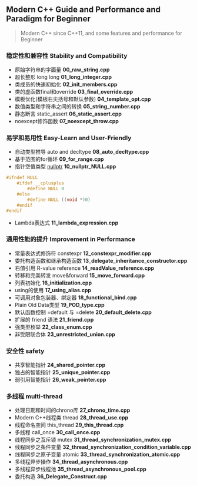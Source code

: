 ## Modern C++ Guide and Performance and Paradigm for Beginner

> Modern C++ since C++11, and some features and performance for Beginner

### 稳定性和兼容性 Stability and Compatibility
- 原始字符串的字面量 **00_raw_string.cpp**
- 超长整形 long long **01_long_integer.cpp**
- 类成员的快速初始化 **02_init_members.cpp**
- 类的虚函数final和override **03_final_override.cpp**
- 模板优化(模板右尖括号和默认参数) **04_template_opt.cpp**
- 数值类型和字符串之间的转换 **05_string_number.cpp**
- 静态断言 static_assert **06_static_assert.cpp**
- noexcept修饰函数 **07_noexcept_throw.cpp**

### 易学和易用性 Easy-Learn and User-Friendly
- 自动类型推导 auto and decltype **08_auto_decltype.cpp**
- 基于范围的for循环 **09_for_range.cpp**
- 指针空值类型 [nullptr](https://subingwen.cn/linux/file-descriptor/) **10_nullptr_NULL.cpp**
```C++
#ifndef NULL
    #ifdef __cplusplus
        #define NULL 0
    #else
        #define NULL ((void *)0)
    #endif
#endif
```
- Lambda表达式 **11_lambda_expression.cpp**

### 通用性能的提升 Improvement in Performance
- 常量表达式修饰符 constexpr **12_constexpr_modifier.cpp**
- 委托构造函数和继承构造函数 **13_delegate_inheritance_constructor.cpp**
- 右值引用 R-value reference **14_readValue_reference.cpp**
- 转移和完美转发 move&forward **15_move_forward.cpp**
- 列表初始化 **16_initialization.cpp**
- using的使用 **17_using_alias.cpp**
- 可调用对象包装器、绑定器 **18_functional_bind.cpp**
- Plain Old Data类型 **19_POD_type.cpp**
- 默认函数控制 =default 与 =delete **20_default_delete.cpp**
- 扩展的 friend 语法 **21_friend.cpp**
- 强类型枚举 **22_class_enum.cpp**
- 非受限联合体 **23_unrestricted_union.cpp**

### 安全性 safety
- 共享智能指针 **24_shared_pointer.cpp**
- 独占的智能指针 **25_unique_pointer.cpp**
- 弱引用智能指针 **26_weak_pointer.cpp**

### 多线程 multi-thread
- 处理日期和时间的chrono库 **27_chrono_time.cpp**
- Modern C++线程类 thread **28_thread_use.cpp**
- 线程命名空间 this_thread **29_this_thread.cpp**
- 多线程 call_once **30_call_once.cpp**
- 线程同步之互斥锁 mutex **31_thread_synchronization_mutex.cpp**
- 线程同步之条件变量 **32_thread_synchronization_condition_variable.cpp**
- 线程同步之原子变量 atomic **33_thread_synchronization_atomic.cpp**
- 多线程异步操作 **34_thread_asynchronous.cpp**
- 多线程异步线程池 **35_thread_asynchronous_pool.cpp**
- 委托构造 **36_Delegate_Construct.cpp**
